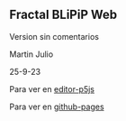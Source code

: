 ## Fractal BLiPiP Web

Version sin comentarios

Martin Julio

25-9-23


Para ver en <a href="https://editor.p5js.org/martin_julio/sketches/Xe8LTYz3J" target="_blank" rel="noopener">editor-p5js</a>

Para ver en <a href="https://mj-una.github.io/Fractal-BLiPiP-Web/" target="_blank" rel="noopener">github-pages</a>
